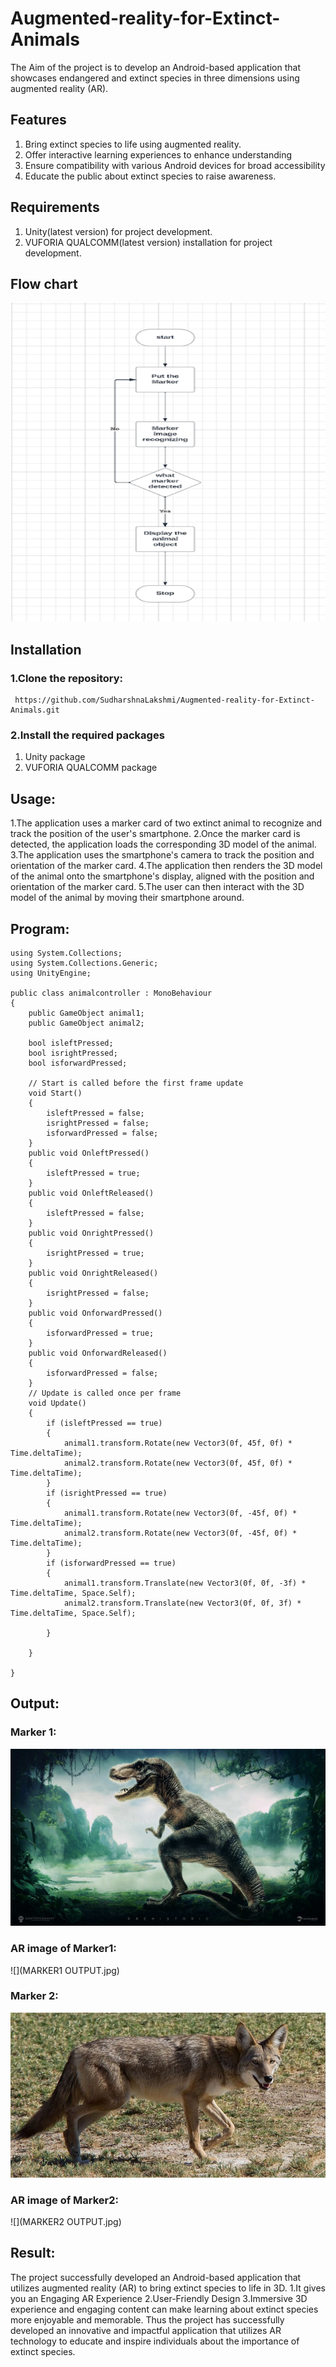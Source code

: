 # Augmented-reality-for-Extinct-Animals
The Aim of the project is to develop an Android-based application that showcases endangered and extinct species in three dimensions using augmented reality (AR).
## Features
1. Bring extinct species to life using augmented reality.
2. Offer interactive learning experiences to enhance understanding
3. Ensure compatibility with various Android devices for broad accessibility
4.  Educate the public about extinct species to raise awareness.

## Requirements
 
 1. Unity(latest version) for project development.
 2. VUFORIA QUALCOMM(latest version) installation for project development.

## Flow chart
![](FLOWCHART.png)
## Installation
  ### 1.Clone the repository:
  ```
   https://github.com/SudharshnaLakshmi/Augmented-reality-for-Extinct-Animals.git
  ```
  ### 2.Install the required packages
  
  1. Unity package
  2. VUFORIA QUALCOMM package
  
    
## Usage:

1.The application uses a marker card of two extinct animal to recognize and track the position of the user's smartphone.
2.Once the marker card is detected, the application loads the corresponding 3D model of the animal.
3.The application uses the smartphone's camera to track the position and orientation of the marker card.
4.The application then renders the 3D model of the animal onto the smartphone's display, aligned with the position and orientation of the marker card.
5.The user can then interact with the 3D model of the animal by moving their smartphone around.

## Program:
```
using System.Collections;
using System.Collections.Generic;
using UnityEngine;

public class animalcontroller : MonoBehaviour
{
    public GameObject animal1;
    public GameObject animal2;

    bool isleftPressed;
    bool isrightPressed;
    bool isforwardPressed;

    // Start is called before the first frame update
    void Start()
    {
        isleftPressed = false;
        isrightPressed = false;
        isforwardPressed = false;
    }
    public void OnleftPressed()
    {
        isleftPressed = true;
    }
    public void OnleftReleased()
    {
        isleftPressed = false;
    }
    public void OnrightPressed()
    {
        isrightPressed = true;
    }
    public void OnrightReleased()
    {
        isrightPressed = false;
    }
    public void OnforwardPressed()
    {
        isforwardPressed = true;
    }
    public void OnforwardReleased()
    {
        isforwardPressed = false;
    }
    // Update is called once per frame
    void Update()
    {
        if (isleftPressed == true)
        {
            animal1.transform.Rotate(new Vector3(0f, 45f, 0f) * Time.deltaTime);
            animal2.transform.Rotate(new Vector3(0f, 45f, 0f) * Time.deltaTime);
        }
        if (isrightPressed == true)
        {
            animal1.transform.Rotate(new Vector3(0f, -45f, 0f) * Time.deltaTime);
            animal2.transform.Rotate(new Vector3(0f, -45f, 0f) * Time.deltaTime);
        }
        if (isforwardPressed == true)
        {
            animal1.transform.Translate(new Vector3(0f, 0f, -3f) * Time.deltaTime, Space.Self);
            animal2.transform.Translate(new Vector3(0f, 0f, 3f) * Time.deltaTime, Space.Self);

        }

    }

}
```
## Output:
### Marker 1:
![](MARKER1.jpg)


### AR image of Marker1:
![](MARKER1 OUTPUT.jpg)


### Marker 2:
![](MARKER2.JPG)


### AR image of Marker2:
![](MARKER2 OUTPUT.jpg)




## Result:

  The project successfully developed an Android-based application that utilizes augmented reality (AR) to bring extinct species to life in 3D.
    1.It gives you an Engaging AR Experience
    2.User-Friendly Design
    3.Immersive 3D experience and engaging content can make learning about extinct species more enjoyable and memorable.
  Thus the project has successfully developed an innovative and impactful application that utilizes AR technology to educate and inspire individuals about the importance of extinct species.

